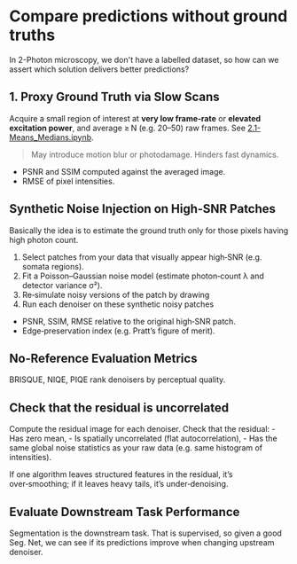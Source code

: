 # Compare predictions without ground truths
In 2-Photon microscopy, we don't have a labelled dataset, so how can we assert which solution delivers better predictions?

## 1. Proxy Ground Truth via Slow Scans
Acquire a small region of interest at **very low frame‐rate** or **elevated excitation power**, and average ≥ N (e.g. 20–50) raw frames. See [2.1-Means_Medians.ipynb](2.1-Means_Medians.ipynb).

> May introduce motion blur or photodamage.
> Hinders fast dynamics.

- PSNR and SSIM computed against the averaged image.
- RMSE of pixel intensities.

## Synthetic Noise Injection on High‑SNR Patches
Basically the idea is to estimate the ground truth only for those pixels having high photon count.

1. Select patches from your data that visually appear high‑SNR (e.g. somata regions).
2. Fit a Poisson–Gaussian noise model (estimate photon‑count λ and detector variance σ²).
3. Re‑simulate noisy versions of the patch by drawing
4. Run each denoiser on these synthetic noisy patches

- PSNR, SSIM, RMSE relative to the original high‑SNR patch.
- Edge‐preservation index (e.g. Pratt’s figure of merit).

## No‑Reference Evaluation Metrics
BRISQUE, NIQE, PIQE rank denoisers by perceptual quality.

## Check that the residual is uncorrelated
Compute the residual image for each denoiser. Check that the residual:
    - Has zero mean,
    - Is spatially uncorrelated (flat autocorrelation),
    - Has the same global noise statistics as your raw data (e.g. same histogram of intensities).

If one algorithm leaves structured features in the residual, it’s over‑smoothing; if it leaves heavy tails, it’s under‑denoising.

## Evaluate Downstream Task Performance
Segmentation is the downstream task. That is supervised, so given a good Seg. Net, we can see if its predictions improve when changing upstream denoiser.